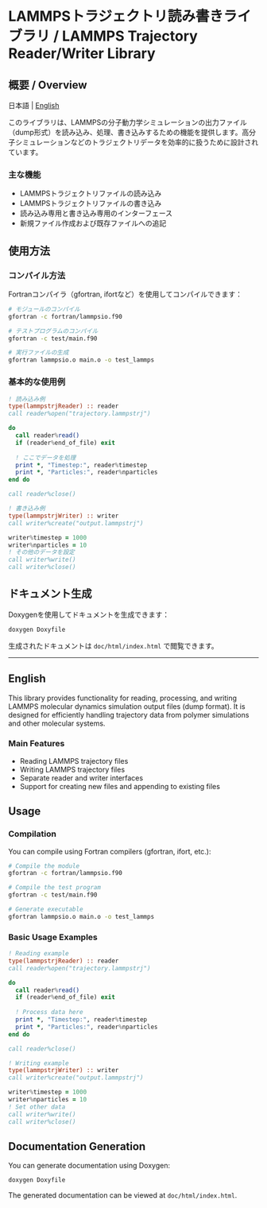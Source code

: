 # LAMMPSトラジェクトリ読み書きライブラリ / LAMMPS Trajectory Reader/Writer Library

## 概要 / Overview

日本語 | [English](#english)

このライブラリは、LAMMPSの分子動力学シミュレーションの出力ファイル（dump形式）を読み込み、処理、書き込みするための機能を提供します。高分子シミュレーションなどのトラジェクトリデータを効率的に扱うために設計されています。

### 主な機能

- LAMMPSトラジェクトリファイルの読み込み
- LAMMPSトラジェクトリファイルの書き込み
- 読み込み専用と書き込み専用のインターフェース
- 新規ファイル作成および既存ファイルへの追記

## 使用方法

### コンパイル方法

Fortranコンパイラ（gfortran, ifortなど）を使用してコンパイルできます：

```bash
# モジュールのコンパイル
gfortran -c fortran/lammpsio.f90

# テストプログラムのコンパイル
gfortran -c test/main.f90

# 実行ファイルの生成
gfortran lammpsio.o main.o -o test_lammps
```

### 基本的な使用例

```fortran
! 読み込み例
type(lammpstrjReader) :: reader
call reader%open("trajectory.lammpstrj")

do
  call reader%read()
  if (reader%end_of_file) exit
  
  ! ここでデータを処理
  print *, "Timestep:", reader%timestep
  print *, "Particles:", reader%nparticles
end do

call reader%close()

! 書き込み例
type(lammpstrjWriter) :: writer
call writer%create("output.lammpstrj")

writer%timestep = 1000
writer%nparticles = 10
! その他のデータを設定
call writer%write()
call writer%close()
```

## ドキュメント生成

Doxygenを使用してドキュメントを生成できます：

```bash
doxygen Doxyfile
```

生成されたドキュメントは `doc/html/index.html` で閲覧できます。

---

<a name="english"></a>

## English

This library provides functionality for reading, processing, and writing LAMMPS molecular dynamics simulation output files (dump format). It is designed for efficiently handling trajectory data from polymer simulations and other molecular systems.

### Main Features

- Reading LAMMPS trajectory files
- Writing LAMMPS trajectory files
- Separate reader and writer interfaces
- Support for creating new files and appending to existing files

## Usage

### Compilation

You can compile using Fortran compilers (gfortran, ifort, etc.):

```bash
# Compile the module
gfortran -c fortran/lammpsio.f90

# Compile the test program
gfortran -c test/main.f90

# Generate executable
gfortran lammpsio.o main.o -o test_lammps
```

### Basic Usage Examples

```fortran
! Reading example
type(lammpstrjReader) :: reader
call reader%open("trajectory.lammpstrj")

do
  call reader%read()
  if (reader%end_of_file) exit
  
  ! Process data here
  print *, "Timestep:", reader%timestep
  print *, "Particles:", reader%nparticles
end do

call reader%close()

! Writing example
type(lammpstrjWriter) :: writer
call writer%create("output.lammpstrj")

writer%timestep = 1000
writer%nparticles = 10
! Set other data
call writer%write()
call writer%close()
```

## Documentation Generation

You can generate documentation using Doxygen:

```bash
doxygen Doxyfile
```

The generated documentation can be viewed at `doc/html/index.html`.
